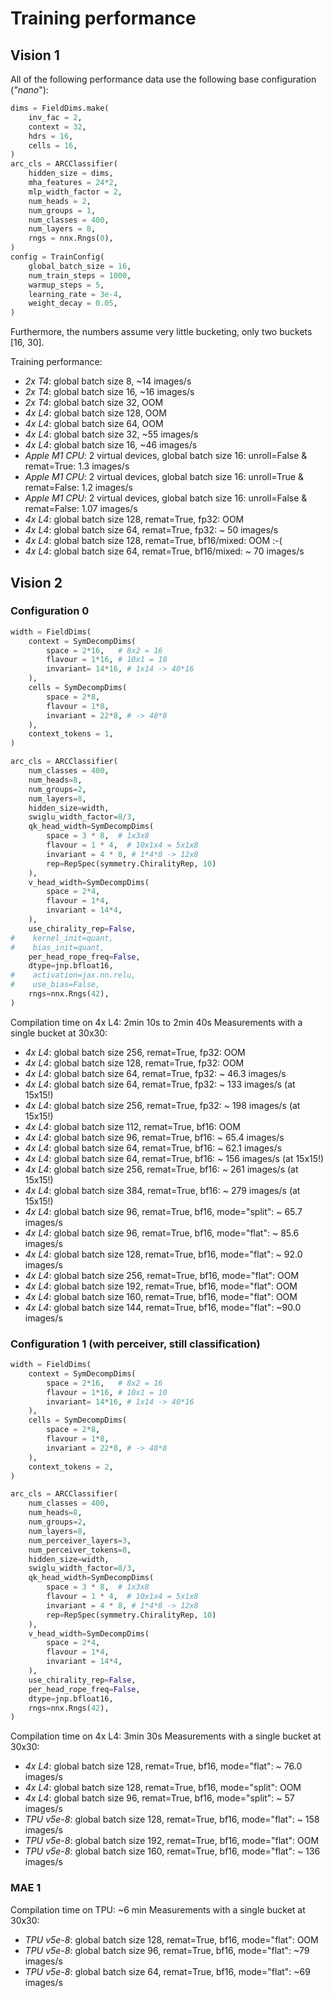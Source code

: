 
# Training performance

## Vision 1

All of the following performance data use the following base configuration (*"nano*"):
```python
dims = FieldDims.make(
    inv_fac = 2,
    context = 32,
    hdrs = 16,
    cells = 16,
)
arc_cls = ARCClassifier(
    hidden_size = dims,
    mha_features = 24*2,
    mlp_width_factor = 2,
    num_heads = 2,
    num_groups = 1,
    num_classes = 400,
    num_layers = 8,
    rngs = nnx.Rngs(0),
)
config = TrainConfig(
    global_batch_size = 16,
    num_train_steps = 1000,
    warmup_steps = 5,
    learning_rate = 3e-4,
    weight_decay = 0.05,
)
```

Furthermore, the numbers assume very little bucketing, only two buckets [16, 30].

Training performance:
- *2x T4*: global batch size 8, ~14 images/s
- *2x T4*: global batch size 16, ~16 images/s
- *2x T4*: global batch size 32, OOM
- *4x L4*: global batch size 128, OOM
- *4x L4*: global batch size 64, OOM
- *4x L4*: global batch size 32, ~55 images/s
- *4x L4*: global batch size 16, ~46 images/s
- *Apple M1 CPU*: 2 virtual devices, global batch size 16: unroll=False & remat=True: 1.3 images/s
- *Apple M1 CPU*: 2 virtual devices, global batch size 16: unroll=True & remat=False: 1.2 images/s
- *Apple M1 CPU*: 2 virtual devices, global batch size 16: unroll=False & remat=False: 1.07 images/s
- *4x L4*: global batch size 128, remat=True, fp32: OOM
- *4x L4*: global batch size 64, remat=True, fp32: ~ 50 images/s
- *4x L4*: global batch size 128, remat=True, bf16/mixed: OOM :-(
- *4x L4*: global batch size 64, remat=True, bf16/mixed: ~ 70 images/s

## Vision 2

### Configuration 0

```python
width = FieldDims(
    context = SymDecompDims(
        space = 2*16,   # 8x2 = 16
        flavour = 1*16, # 10x1 = 10
        invariant= 14*16, # 1x14 -> 40*16
    ),
    cells = SymDecompDims(
        space = 2*8,
        flavour = 1*8,
        invariant = 22*8, # -> 48*8
    ),
    context_tokens = 1,
)

arc_cls = ARCClassifier(
    num_classes = 400,
    num_heads=8,
    num_groups=2,
    num_layers=8,
    hidden_size=width,
    swiglu_width_factor=8/3,
    qk_head_width=SymDecompDims(
        space = 3 * 8,  # 1x3x8
        flavour = 1 * 4,  # 10x1x4 = 5x1x8
        invariant = 4 * 8, # 1*4*8 -> 12x8
        rep=RepSpec(symmetry.ChiralityRep, 10)
    ),
    v_head_width=SymDecompDims(
        space = 2*4,
        flavour = 1*4,
        invariant = 14*4,
    ),
    use_chirality_rep=False,
#    kernel_init=quant,
#    bias_init=quant,
    per_head_rope_freq=False,
    dtype=jnp.bfloat16,
#    activation=jax.nn.relu,
#    use_bias=False,
    rngs=nnx.Rngs(42),
)
```
Compilation time on 4x L4: 2min 10s to 2min 40s
Measurements with a single bucket at 30x30:

- *4x L4*: global batch size 256, remat=True, fp32: OOM
- *4x L4*: global batch size 128, remat=True, fp32: OOM
- *4x L4*: global batch size 64, remat=True, fp32: ~ 46.3 images/s
- *4x L4*: global batch size 64, remat=True, fp32: ~ 133 images/s (at 15x15!)
- *4x L4*: global batch size 256, remat=True, fp32: ~ 198 images/s (at 15x15!)
- *4x L4*: global batch size 112, remat=True, bf16: OOM
- *4x L4*: global batch size 96, remat=True, bf16: ~ 65.4 images/s
- *4x L4*: global batch size 64, remat=True, bf16: ~ 62.1 images/s
- *4x L4*: global batch size 64, remat=True, bf16: ~ 156 images/s (at 15x15!)
- *4x L4*: global batch size 256, remat=True, bf16: ~ 261 images/s (at 15x15!)
- *4x L4*: global batch size 384, remat=True, bf16: ~ 279 images/s (at 15x15!)
- *4x L4*: global batch size 96, remat=True, bf16, mode="split": ~ 65.7 images/s
- *4x L4*: global batch size 96, remat=True, bf16, mode="flat": ~ 85.6 images/s
- *4x L4*: global batch size 128, remat=True, bf16, mode="flat": ~ 92.0 images/s
- *4x L4*: global batch size 256, remat=True, bf16, mode="flat": OOM
- *4x L4*: global batch size 192, remat=True, bf16, mode="flat": OOM
- *4x L4*: global batch size 160, remat=True, bf16, mode="flat": OOM
- *4x L4*: global batch size 144, remat=True, bf16, mode="flat": ~90.0 images/s

### Configuration 1 (with perceiver, still classification)

```python
width = FieldDims(
    context = SymDecompDims(
        space = 2*16,   # 8x2 = 16
        flavour = 1*16, # 10x1 = 10
        invariant= 14*16, # 1x14 -> 40*16
    ),
    cells = SymDecompDims(
        space = 2*8,
        flavour = 1*8,
        invariant = 22*8, # -> 48*8
    ),
    context_tokens = 2,
)

arc_cls = ARCClassifier(
    num_classes = 400,
    num_heads=8,
    num_groups=2,
    num_layers=8,
    num_perceiver_layers=3,
    num_perceiver_tokens=8,
    hidden_size=width,
    swiglu_width_factor=8/3,
    qk_head_width=SymDecompDims(
        space = 3 * 8,  # 1x3x8
        flavour = 1 * 4,  # 10x1x4 = 5x1x8
        invariant = 4 * 8, # 1*4*8 -> 12x8
        rep=RepSpec(symmetry.ChiralityRep, 10)
    ),
    v_head_width=SymDecompDims(
        space = 2*4,
        flavour = 1*4,
        invariant = 14*4,
    ),
    use_chirality_rep=False,
    per_head_rope_freq=False,
    dtype=jnp.bfloat16,
    rngs=nnx.Rngs(42),
)
```

Compilation time on 4x L4: 3min 30s
Measurements with a single bucket at 30x30:

- *4x L4*: global batch size 128, remat=True, bf16, mode="flat": ~ 76.0 images/s
- *4x L4*: global batch size 128, remat=True, bf16, mode="split": OOM
- *4x L4*: global batch size 96, remat=True, bf16, mode="split": ~ 57 images/s
- *TPU v5e-8*: global batch size 128, remat=True, bf16, mode="flat": ~ 158 images/s
- *TPU v5e-8*: global batch size 192, remat=True, bf16, mode="flat": OOM
- *TPU v5e-8*: global batch size 160, remat=True, bf16, mode="flat": ~ 136 images/s


### MAE 1

Compilation time on TPU: ~6 min
Measurements with a single bucket at 30x30:

- *TPU v5e-8*: global batch size 128, remat=True, bf16, mode="flat": OOM
- *TPU v5e-8*: global batch size 96, remat=True, bf16, mode="flat": ~79 images/s
- *TPU v5e-8*: global batch size 64, remat=True, bf16, mode="flat": ~69 images/s
